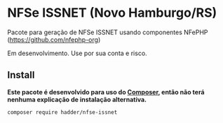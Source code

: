 # NFSe ISSNET (Novo Hamburgo/RS)
Pacote para geração de NFSe ISSNET  usando componentes NFePHP (https://github.com/nfephp-org)

Em desenvolvimento. Use por sua conta e risco.

## Install

**Este pacote é desenvolvido para uso do [Composer](https://getcomposer.org/), então não terá nenhuma explicação de instalação alternativa.**

```bash
composer require hadder/nfse-issnet
```
